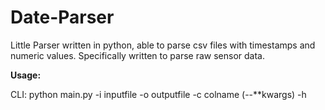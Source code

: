 # Date-Parser
Little Parser written in python, able to parse csv files with timestamps and numeric values. Specifically written to parse raw sensor data.

<strong>Usage:</strong>

CLI: 
python main.py -i inputfile -o outputfile -c colname (--**kwargs) -h

